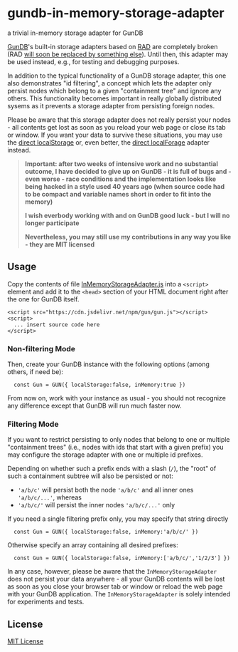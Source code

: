 # gundb-in-memory-storage-adapter #

a trivial in-memory storage adapter for GunDB

[GunDB](https://github.com/amark/gun)'s built-in storage adapters based on [RAD](https://github.com/amark/gun/wiki/RAD) are completely broken (RAD [will soon be replaced by something else](https://github.com/amark/gun/issues/1329#issuecomment-1556079655)). Until then, this adapter may be used instead, e.g., for testing and debugging purposes.

In addition to the typical functionality of a GunDB storage adapter, this one also demonstrates "id filtering", a concept which lets the adapter only persist nodes which belong to a given "containment tree" and ignore any others. This functionality becomes important in really globally distributed sysems as it prevents a storage adapter from persisting foreign nodes.

Please be aware that this storage adapter does not really persist your nodes - all contents get lost as soon as you reload your web page or close its tab or window. If you want your data to survive these situations, you may use the [direct localStorage](https://github.com/rozek/gundb-direct-localstorage-adapter) or, even better, the [direct localForage](https://github.com/rozek/gundb-direct-localforage-adapter) adapter instead.

> **Important: after two weeks of intensive work and no substantial outcome, I have decided to give up on GunDB - it is full of bugs and - even worse - race conditions and the implementation looks like being hacked in a style used 40 years ago (when source code had to be compact and variable names short in order to fit into the memory)**
> 
> **I wish everbody working with and on GunDB good luck - but I will no longer participate**
>
> **Nevertheless, you may still use my contributions in any way you like - they are MIT licensed**

## Usage ##

Copy the contents of file [InMemoryStorageAdapter.js](./src/InMemoryStorageAdapter.js) into a `<script>` element and add it to the `<head>` section of your HTML document right after the one for GunDB itself.

```
<script src="https://cdn.jsdelivr.net/npm/gun/gun.js"></script>
<script>
  ... insert source code here
</script>
```

### Non-filtering Mode ###

Then, create your GunDB instance with the following options (among others, if need be):

```
  const Gun = GUN({ localStorage:false, inMemory:true })
```

From now on, work with your instance as usual - you should not recognize any difference except that GunDB will run much faster now.

### Filtering Mode ###

If you want to restrict persisting to only nodes that belong to one or multiple "containment trees" (i.e., nodes with ids that start with a given prefix) you may configure the storage adapter with one or multiple id prefixes.

Depending on whether such a prefix ends with a slash (`/`), the "root" of such a containment subtree will also be persisted or not:

* `'a/b/c'` will persist both the node `'a/b/c'` and all inner ones `'a/b/c/...'`, whereas
* `'a/b/c/'` will persist the inner nodes `'a/b/c/...'` only

If you need a single filtering prefix only, you may specify that string directly

```
  const Gun = GUN({ localStorage:false, inMemory:'a/b/c/' })
```

Otherwise specify an array containing all desired prefixes:

```
  const Gun = GUN({ localStorage:false, inMemory:['a/b/c/','1/2/3'] })
```

In any case, however, please be aware that the `InMemoryStorageAdapter` does not persist your data anywhere - all your GunDB contents will be lost as soon as you close your browser tab or window or reload the web page with your GunDB application. The `InMemoryStorageAdapter` is solely intended for experiments and tests.

## License ##

[MIT License](LICENSE.md)

